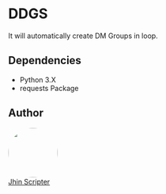# DDGS

It will automatically create DM Groups in loop.

## Dependencies

* Python 3.X
* requests Package

## Author

<a href="https://github.com/20cmDuro"><img style="border-radius: 50%;" src="https://avatars.githubusercontent.com/u/73368499" width="100px;" alt=""/><br/>
Jhin Scripter</a>
